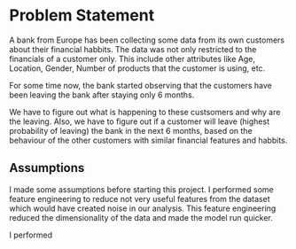 # Problem Statement

A bank from Europe has been collecting some data from its own customers about their financial habbits. The data was not only restricted to the financials of a customer only. This include other attributes like Age, Location, Gender, Number of products that the customer is using, etc.

For some time now, the bank started observing that the customers have been leaving the bank after staying only 6 months.

We have to figure out what is happening to these custsomers and why are the leaving. Also, we have to figure out if a customer will leave (highest probability of leaving) the bank in the next 6 months, based on the behaviour of the other customers with similar financial features and habbits.

## Assumptions

I made some assumptions before starting this project. I performed some feature engineering to reduce not very useful features from the dataset which would have created noise in our analysis. This feature engineering reduced the dimensionality of the data and made the model run quicker.

I performed 


